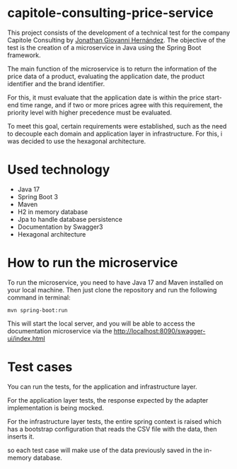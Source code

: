 # capitole-consulting-price-service
This project consists of the development of a technical test for the company Capitole Consulting by [Jonathan Giovanni Hernández](https://www.linkedin.com/in/jonathan-giovanni-hern%C3%A1ndez-v%C3%A1squez/). The objective of the test is the creation of a microservice in Java using the Spring Boot framework.

The main function of the microservice is to return the information of the price data of a product, evaluating the application date, the product identifier and the brand identifier.

For this, it must evaluate that the application date is within the price start-end time range, and if two or more prices agree with this requirement, the priority level with higher precedence must be evaluated.

To meet this goal, certain requirements were established, such as the need to decouple each domain and application layer in infrastructure. For this, i was decided to use the hexagonal architecture.


# Used technology
- Java 17
- Spring Boot 3
- Maven
- H2 in memory database
- Jpa to handle database persistence
- Documentation by Swagger3
- Hexagonal architecture

# How to run the microservice
To run the microservice, you need to have Java 17 and Maven installed on your local machine. Then just clone the repository and run the following command in terminal:

```
mvn spring-boot:run
```

This will start the local server, and you will be able to access the documentation microservice via the [http://localhost:8090/swagger-ui/index.html](http://localhost:8090/swagger-ui/index.html)

# Test cases

You can run the tests, for the application and infrastructure layer.

For the application layer tests, the response expected by the adapter implementation is being mocked.

For the infrastructure layer tests, the entire spring context is raised which has a bootstrap configuration that reads the CSV file with the data, then inserts it.

so each test case will make use of the data previously saved in the in-memory database.
